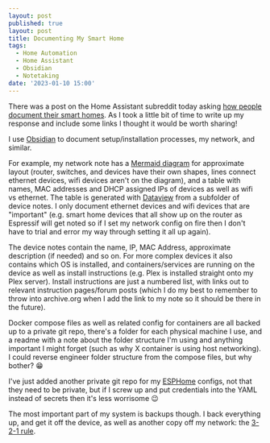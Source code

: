 ```yaml
---
layout: post
published: true
layout: post
title: Documenting My Smart Home
tags:
  - Home Automation
  - Home Assistant
  - Obsidian
  - Notetaking  
date: '2023-01-10 15:00'
---
```

There was a post on the Home Assistant subreddit today asking [how people document their smart homes](https://reddit.com/r/homeassistant/comments/10884ky/documenting_smart_home/). As I took a little bit of time to write up my response and include some links I thought it would be worth sharing!

I use [Obsidian](https://obsidian.md) to document setup/installation processes, my network, and similar. 

For example, my network note has a [Mermaid diagram](https://help.obsidian.md/How+to/Format+your+notes#Diagram) for approximate layout (router, switches, and devices have their own shapes, lines connect ethernet devices, wifi devices aren't on the diagram), and a table with names, MAC addresses and DHCP assigned IPs of devices as well as wifi vs ethernet. The table is generated with [Dataview](https://github.com/blacksmithgu/obsidian-dataview) from a subfolder of device notes. I only document ethernet devices and wifi devices that are "important" (e.g. smart home devices that all show up on the router as Espressif will get noted so if I set my network config on fire then I don't have to trial and error my way through setting it all up again).

The device notes contain the name, IP, MAC Address, approximate description (if needed) and so on. For more complex devices it also contains which OS is installed, and containers/services are running on the device as well as install instructions (e.g. Plex is installed straight onto my Plex server). Install instructions are just a numbered list, with links out to relevant instruction pages/forum posts (which I do my best to remember to throw into archive.org when I add the link to my note so it should be there in the future).

Docker compose files as well as related config for containers are all backed up to a private git repo, there's a folder for each physical machine I use, and a readme with a note about the folder structure I'm using and anything important I might forget (such as why X container is using host networking). I could reverse engineer folder structure from the compose files, but why bother? 😁

I've just added another private git repo for my [ESPHome](https://esphome.io/) configs, not that they need to be private, but if I screw up and put credentials into the YAML instead of secrets then it's less worrisome 😉

The most important part of my system is backups though. I back everything up, and get it off the device, as well as  another copy off my network: the [3-2-1 rule](https://www.backblaze.com/blog/the-3-2-1-backup-strategy/).